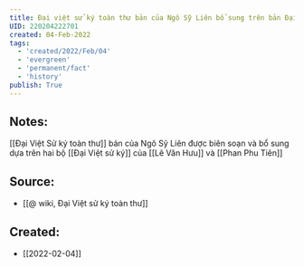 ```yaml
---
title: Đại việt sử ký toàn thư bản của Ngô Sỹ Liên bổ sung trên bản Đại việt sử ký của Lê Văn Hưu và Phan Phu Tiên
UID: 220204222701
created: 04-Feb-2022
tags:
  - 'created/2022/Feb/04'
  - 'evergreen'
  - 'permanent/fact'
  - 'history'
publish: True
---
```

## Notes:
[[Đại Việt Sử ký toàn thư]] bản của Ngô Sỹ Liên được biên soạn và bổ sung dựa trên hai bộ [[Đại Việt sử ký]] của [[Lê Văn Hưu]] và [[Phan Phu Tiên]]

## Source:
- [[@ wiki, Đại Việt sử ký toàn thư]]



## Created:
- [[2022-02-04]]
